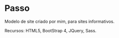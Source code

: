 # Passo

Modelo de site criado por mim, para sites informativos.

Recursos:
HTML5, 
BootStrap 4, 
JQuery, 
Sass.
